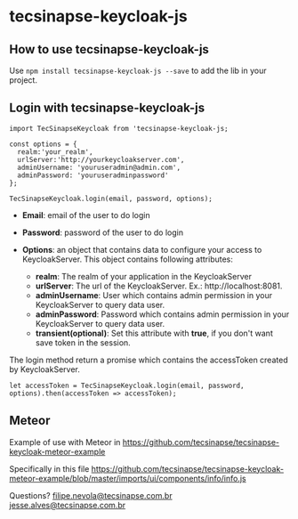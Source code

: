# tecsinapse-keycloak-js

## How to use tecsinapse-keycloak-js
Use `npm install tecsinapse-keycloak-js --save` to add the lib in your project.

## Login with tecsinapse-keycloak-js
```
import TecSinapseKeycloak from 'tecsinapse-keycloak-js;

const options = {
  realm:'your_realm',
  urlServer:'http://yourkeycloakserver.com',
  adminUsername: 'youruseradmin@admin.com',
  adminPassword: 'youruseradminpassword'
};

TecSinapseKeycloak.login(email, password, options);
```

- **Email**: email of the user to do login

- **Password**: password of the user to do login

- **Options**: an object that contains data to configure your access to KeycloakServer. This object contains following attributes:
  - **realm**: The realm of your application in the KeycloakServer
  - **urlServer**: The url of the KeycloakServer. Ex.: http://localhost:8081.
  - **adminUsername**: User which contains admin permission in your KeycloakServer to query data user.
  - **adminPassword**: Password which contains admin permission in your KeycloakServer to query data user.
  - **transient(optional)**: Set this attribute with **true**, if you don't want save token in the session.

The login method return a promise which contains the accessToken created by KeycloakServer.

```let accessToken = TecSinapseKeycloak.login(email, password, options).then(accessToken => accessToken);```

## Meteor

Example of use with Meteor in
https://github.com/tecsinapse/tecsinapse-keycloak-meteor-example

Specifically in this file
https://github.com/tecsinapse/tecsinapse-keycloak-meteor-example/blob/master/imports/ui/components/info/info.js

Questions?
filipe.nevola@tecsinapse.com.br
jesse.alves@tecsinapse.com.br
